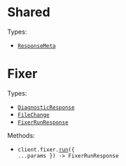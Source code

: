 # Shared

Types:

- <code><a href="./src/resources/shared.ts">ResponseMeta</a></code>

# Fixer

Types:

- <code><a href="./src/resources/fixer.ts">DiagnosticResponse</a></code>
- <code><a href="./src/resources/fixer.ts">FileChange</a></code>
- <code><a href="./src/resources/fixer.ts">FixerRunResponse</a></code>

Methods:

- <code title="post /v1/fixer">client.fixer.<a href="./src/resources/fixer.ts">run</a>({ ...params }) -> FixerRunResponse</code>
